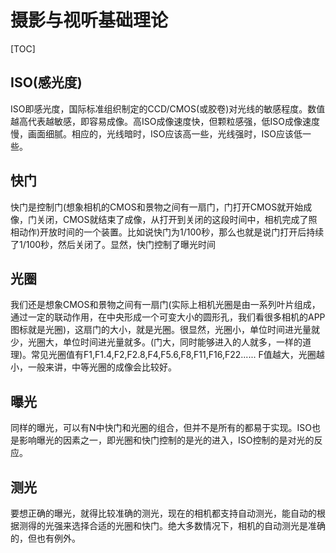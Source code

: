 # 摄影与视听基础理论

[TOC]

## ISO(感光度)

ISO即感光度，国际标准组织制定的CCD/CMOS(或胶卷)对光线的敏感程度。数值越高代表越敏感，即容易成像。高ISO成像速度快，但颗粒感强，低ISO成像速度慢，画面细腻。相应的，光线暗时，ISO应该高一些，光线强时，ISO应该低一些。

## 快门

快门是控制门(想象相机的CMOS和景物之间有一扇门，门打开CMOS就开始成像，门关闭，CMOS就结束了成像，从打开到关闭的这段时间中，相机完成了照相动作)开放时间的一个装置。比如说快门为1/100秒，那么也就是说门打开后持续了1/100秒，然后关闭了。显然，快门控制了曝光时间

## 光圈

我们还是想象CMOS和景物之间有一扇门(实际上相机光圈是由一系列叶片组成，通过一定的联动作用，在中央形成一个可变大小的圆形孔，我们看很多相机的APP图标就是光圈)，这扇门的大小，就是光圈。很显然，光圈小，单位时间进光量就少，光圈大，单位时间进光量就多。(门大，同时能够进入的人就多，一样的道理)。常见光圈值有F1,F1.4,F2,F2.8,F4,F5.6,F8,F11,F16,F22...... F值越大，光圈越小，一般来讲，中等光圈的成像会比较好。

## 曝光

同样的曝光，可以有N中快门和光圈的组合，但并不是所有的都易于实现。ISO也是影响曝光的因素之一，即光圈和快门控制的是光的进入，ISO控制的是对光的反应。

## 测光

要想正确的曝光，就得比较准确的测光，现在的相机都支持自动测光，能自动的根据测得的光强来选择合适的光圈和快门。绝大多数情况下，相机的自动测光是准确的，但也有例外。